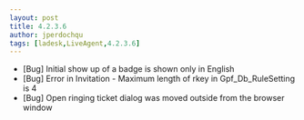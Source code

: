```yaml
---
layout: post
title: 4.2.3.6
author: jperdochqu
tags: [ladesk,LiveAgent,4.2.3.6]
---
```


- [Bug] Initial show up of a badge is shown only in English
- [Bug] Error in Invitation - Maximum length of rkey in Gpf_Db_RuleSetting is 4
- [Bug] Open ringing ticket dialog was moved outside from the browser window
